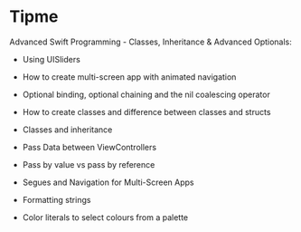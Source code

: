 # Tipme

Advanced Swift Programming - Classes, Inheritance & Advanced Optionals:

* Using UISliders

* How to create multi-screen app with animated navigation

* Optional binding, optional chaining and the nil coalescing operator

* How to create classes and difference between classes and structs

* Classes and inheritance 

* Pass Data between ViewControllers

* Pass by value vs pass by reference

* Segues and Navigation for Multi-Screen Apps

* Formatting strings

* Color literals to select colours from a palette
